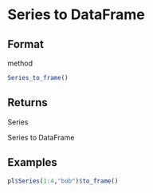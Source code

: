 # Series to DataFrame

## Format

method

```r
Series_to_frame()
```

## Returns

Series

Series to DataFrame

## Examples

```r
pl$Series(1:4,"bob")$to_frame()
```